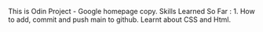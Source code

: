 This is Odin Project - Google homepage copy.
Skills Learned So Far : 1. How to add, commit and push main to github.
Learnt about CSS and Html. 